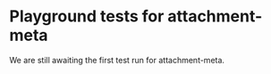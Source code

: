 # Playground tests for attachment-meta
We are still awaiting the first test run for attachment-meta.
